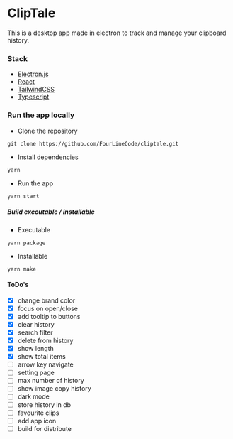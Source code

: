 # ClipTale

This is a desktop app made in electron to track and manage your clipboard history.

### Stack

-   [Electron.js](https://www.electronjs.org/)
-   [React](https://reactjs.org/)
-   [TailwindCSS](https://tailwindcss.com/)
-   [Typescript](http://typescriptlang.org/)

### Run the app locally

-   Clone the repository

```
git clone https://github.com/FourLineCode/cliptale.git
```

-   Install dependencies

```
yarn
```

-   Run the app

```
yarn start
```

##### Build executable / installable

-   Executable

```
yarn package
```

-   Installable

```
yarn make
```

#### ToDo's

-   [x] change brand color
-   [x] focus on open/close
-   [x] add tooltip to buttons
-   [x] clear history
-   [x] search filter
-   [x] delete from history
-   [x] show length
-   [x] show total items
-   [ ] arrow key navigate
-   [ ] setting page
-   [ ] max number of history
-   [ ] show image copy history
-   [ ] dark mode
-   [ ] store history in db
-   [ ] favourite clips
-   [ ] add app icon
-   [ ] build for distribute
